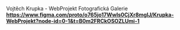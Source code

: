 Vojtěch Krupka - WebProjekt
Fotografická Galerie
**https://www.figma.com/proto/o765jo17Wwls0CjXr8mgIJ/Krupka-WebProjekt?node-id=0-1&t=B0m2FRCkOSOZLUmi-1**
